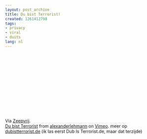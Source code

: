 ```yaml
---
layout: post_archive
title: Du bist Terrorist!
created: 1261412798
tags:
- privacy
- viral
- duits
lang: nl
---
```

Via [Zeepvrij](http://www.zeepvrij.nl/2009/12/14/du-bist-ein-terrorist).<object width="400" height="225"><param name="allowfullscreen" value="true" /><param name="allowscriptaccess" value="always" /><param name="movie" value="http://vimeo.com/moogaloop.swf?clip_id=4631958&amp;server=vimeo.com&amp;show_title=1&amp;show_byline=1&amp;show_portrait=0&amp;color=&amp;fullscreen=1" /><embed src="http://vimeo.com/moogaloop.swf?clip_id=4631958&amp;server=vimeo.com&amp;show_title=1&amp;show_byline=1&amp;show_portrait=0&amp;color=&amp;fullscreen=1" type="application/x-shockwave-flash" allowfullscreen="true" allowscriptaccess="always" width="400" height="225"></embed></object>
[Du bist Terrorist](http://vimeo.com/4631958) from [alexanderlehmann](http://vimeo.com/user221974) on [Vimeo](http://vimeo.com).
meer op [dubistterrorist.de](http://www.dubistterrorist.de) (ik las eerst Dub Is Terrorist.de, maar dat terzijde)<!--break-->

